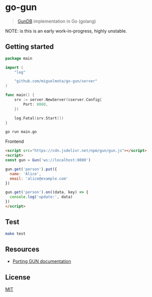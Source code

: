 # go-gun

> [GunDB](https://github.com/amark/gun) implementation in Go (golang)

NOTE: is this is an early work-in-progress, highly unstable.

## Getting started

```go
package main

import (
	"log"

	"github.com/miguelmota/go-gun/server"
)

func main() {
	srv := server.NewServer(&server.Config{
		Port: 8080,
	})

	log.Fatal(srv.Start())
}
```

```bash
go run main.go
```

Frontend

```html
<script src="https://cdn.jsdelivr.net/npm/gun/gun.js"></script>
<script>
const gun = Gun('ws://localhost:8080')

gun.get('person').put({
  name: 'Alice',
  email: 'alice@example.com'
})

gun.get('person').on((data, key) => {
  console.log('update:', data)
})
</script>
```

## Test

```bash
make test
```

## Resources

- [Porting GUN documentation](https://gun.eco/docs/Porting-GUN)

## License

[MIT](LICENSE)
